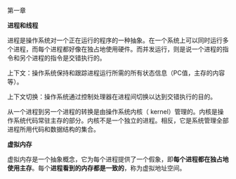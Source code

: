 第一章

**进程和线程**

进程是操作系统对一个正在运行的程序的一种抽象。在一个系统上可以同时运行多个进程，而每个进程都好像在独占地使用硬件。而并发运行，则是说一个进程的指令和另个进程的指令是交错执行的。

上下文：操作系统保持和跟踪进程运行所需的所有状态信息（PC值，主存的内容等）。

上下文切换：操作系统通过控制处理器在进程间切换以达到交错执行的目的。

从一个进程到另一个进程的转换是由操作系统内核（ kernel）管理的。内核是操作系统代码常驻主存的部分。内核不是一个独立的进程。相反，它是系统管理全部进程所用代码和数据结构的集合。

**虚拟内存**

虚拟内存是一个抽象概念，它为每个进程提供了一个假象，即**每个进程都在独占地使用主存**。每个**进程看到的内存都是一致的**，称为虚拟地址空间。
